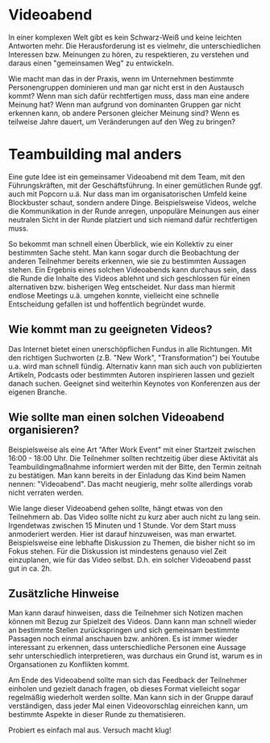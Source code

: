 # Videoabend

In einer komplexen Welt gibt es kein Schwarz-Weiß und keine leichten Antworten mehr. Die Herausforderung ist es vielmehr, die unterschiedlichen Interessen bzw. Meinungen zu hören, zu respektieren, zu verstehen und daraus einen "gemeinsamen Weg" zu entwickeln. 

Wie macht man das in der Praxis, wenn im Unternehmen bestimmte Personengruppen dominieren und man gar nicht erst in den Austausch kommt? Wenn man sich dafür rechtfertigen muss, dass man eine andere Meinung hat? Wenn man aufgrund von dominanten Gruppen gar nicht erkennen kann, ob andere Personen gleicher Meinung sind? Wenn es teilweise Jahre dauert, um Veränderungen auf den Weg zu bringen?


# Teambuilding mal anders

Eine gute Idee ist ein gemeinsamer Videoabend mit dem Team, mit den Führungskräften, mit der Geschäftsführung. In einer gemütlichen Runde ggf. auch mit Popcorn u.ä. Nur dass man im organisatorischen Umfeld keine Blockbuster schaut, sondern andere Dinge. Beispielsweise Videos, welche die Kommunikation in der Runde anregen, unpopuläre Meinungen aus einer neutralen Sicht in der Runde platziert und sich niemand dafür rechtfertigen muss.

So bekommt man schnell einen Überblick, wie ein Kollektiv zu einer bestimmten Sache steht. Man kann sogar durch die Beobachtung der anderen Teilnehmer bereits erkennen, wie sie zu bestimmten Aussagen stehen. Ein Ergebnis eines solchen Videoabends kann durchaus sein, dass die Runde die Inhalte des Videos ablehnt und sich geschlossen für einen alternativen bzw. bisherigen Weg entscheidet. Nur dass man hiermit endlose Meetings u.ä. umgehen konnte, vielleicht eine schnelle Entscheidung gefallen ist und hoffentlich begründet wurde.


## Wie kommt man zu geeigneten Videos? 

Das Internet bietet einen unerschöpflichen Fundus in alle Richtungen. Mit den richtigen Suchworten (z.B. "New Work", "Transformation") bei Youtube u.a. wird man schnell fündig. Alternativ kann man sich auch von publizierten Artikeln, Podcasts oder bestimmten Autoren inspirieren lassen und gezielt danach suchen. Geeignet sind weiterhin Keynotes von Konferenzen aus der eigenen Branche.


## Wie sollte man einen solchen Videoabend organisieren?

Beispielsweise als eine Art "After Work Event" mit einer Startzeit zwischen 16:00 - 18:00 Uhr. Die Teilnehmer sollten rechtzeitig über diese Aktivität als Teambuildingmaßnahme informiert werden mit der Bitte, den Termin zeitnah zu bestätigen. Man kann bereits in der Einladung das Kind beim Namen nennen: "Videoabend". Das macht neugierig, mehr sollte allerdings vorab nicht verraten werden.

Wie lange dieser Videoabend gehen sollte, hängt etwas von den Teilnehmern ab. Das Video sollte nicht zu kurz aber auch nicht zu lang sein. Irgendetwas zwischen 15 Minuten und 1 Stunde. Vor dem Start muss anmoderiert werden. Hier ist darauf hinzuweisen, was man erwartet. Beispielsweise eine lebhafte Diskussion zu Themen, die bisher nicht so im Fokus stehen. 
Für die Diskussion ist mindestens genauso viel Zeit einzuplanen, wie für das Video selbst. D.h. ein solcher Videoabend passt gut in ca. 2h.


## Zusätzliche Hinweise

Man kann darauf hinweisen, dass die Teilnehmer sich Notizen machen können mit Bezug zur Spielzeit des Videos. Dann kann man schnell wieder an bestimmte Stellen zurückspringen und sich gemeinsam bestimmte Passagen noch einmal anschauen bzw. anhören. Es ist immer wieder interessant zu erkennen, dass unterschiedliche Personen eine Aussage sehr unterschiedlich interpretieren, was durchaus ein Grund ist, warum es in Organsationen zu Konflikten kommt. 

Am Ende des Videoabend sollte man sich das Feedback der Teilnehmer einholen und gezielt danach fragen, ob dieses Format vielleicht sogar regelmäßig wiederholt werden sollte. Man kann sich in der Gruppe darauf verständigen, dass jeder Mal einen Videovorschlag einreichen kann, um bestimmte Aspekte in dieser Runde zu thematisieren.


Probiert es einfach mal aus. Versuch macht klug!